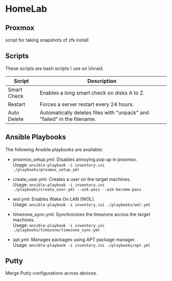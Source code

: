 # HomeLab

## Proxmox
script for taking snapshots of zfs install

## Scripts
These scripts are bash scripts I use on Unraid. 

| Script        | Description                                          |
| ------------- | ---------------------------------------------------- |
| Smart Check   | Enables a long smart check on disks A to Z.           |
| Restart       | Forces a server restart every 24 hours.               |
| Auto Delete   | Automatically deletes files with "unpack" and "failed" in the filename. |

## Ansible Playbooks

The following Ansible playbooks are available:

- proxmox_setup.yml: Disables annoying pop up in proxmox.  
  Usage: `ansible-playbook -i inventory.ini ./playbooks/proxmox_setup.yml`
  
- create_user.yml: Creates a user on the target machines.  
  Usage: `ansible-playbook -i inventory.ini ./playbooks/create_user.yml --ask-pass --ask-become-pass`  

- wol.yml: Enables Wake On LAN (WOL).  
  Usage: `ansible-playbook -i inventory.ini ./playbooks/wol.yml`

- timezone_sync.yml: Synchronizes the timezone across the target machines.  
  Usage: `ansible-playbook -i inventory.ini ./playbooks/timezone/timezone_sync.yml`

- apt.yml: Manages packages using APT package manager.  
  Usage: `ansible-playbook -i inventory.ini ./playbooks/apt.yml`  

## Putty

Merge Putty configurations across devices.
